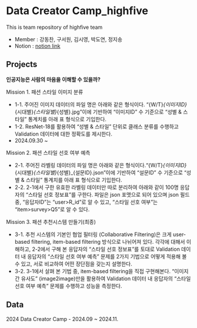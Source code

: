# Data Creator Camp_highfive
This is team repository of highfive team
- Member : 강동찬, 구서원, 김시영, 박도연, 정지송
- Notion : [notion link](https://www.notion.so/2024-1016cd3d264b802e8b79f32aa7dadf00)

## Projects
**인공지능은 사람의 마음을 이해할 수 있을까?**

Mission 1. 패션 스타일 이미지 분류

- 1-1. 주어진 이미지 데이터의 파일 명은 아래와 같은 형식이다. “{W/T}_{이미지ID}_{시대별}_{스타일별}_{성별}.jpg”이에 기반하여 “이미지ID” 수 기준으로 “성별 & 스타일” 통계치를 아래 표 형식으로 기입한다.
- 1-2. ResNet-18를 활용하여 “성별 & 스타일” 단위로 클래스 분류를 수행하고 Validation 데이터에 대한 정확도를 제시한다.
- 2024.09.30 ~

Mission 2. 패션 스타일 선호 여부 예측
- 2-1. 주어진 라벨링 데이터의 파일 명은 아래와 같은 형식이다.“{W/T}_{이미지ID}_{시대별}_{스타일별}_{성별}_{설문ID}.json”이에 기반하여 “설문ID” 수 기준으로 “성별 & 스타일” 통계치를 아래 표 형식으로 기입한다.
- 2-2. 2-1에서 구한 유효한 라벨링 데이터만 따로 분리하여 아래와 같이 100명 응답자의 “스타일 선호 정보표”를 구한다. 파일은 json 포맷으로 되어 있으며 json 필드 중, “응답자ID”는 “user>R_id”로 알 수 있고, “스타일 선호 여부”는 “item>survey>Q5”로 알 수 있다.

Mission 3. 패션 추천시스템 만들기(최종)
- 3-1. 추천 시스템의 기본인 협업 필터링 (Collaborative Filtering)은 크게 user-based filtering, item-based filtering 방식으로 나뉘어져 있다. 각각에 대해서 이해하고, 2-2에서 구해 본 응답자의 “스타일 선호 정보표”를 토대로 Validation 데이터 내 응답자의 “스타일 선호 여부 예측” 문제를 2가지 기법으로 어떻게 적용해 볼 수 있고, 서로 비교하여 어떤 장단점을 갖는지 설명한다.
- 3-2. 3-1에서 살펴 본 기법 중, item-based filtering을 직접 구현해본다. “이미지 간 유사도” (image2image)만을 활용하여 Validation 데이터 내 응답자의 “스타일 선호 여부 예측” 문제를 수행하고 성능을 측정한다.

## Data

2024 Data Creator Camp - 2024.09 ~ 2024.11.
